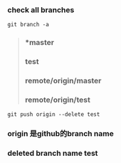 ### check all branches
`git branch -a`

> ### *master
> ###  test
> ###  remote/origin/master
> ###  remote/origin/test





`git push origin --delete test`     
### origin 是github的branch name
### deleted branch name test


